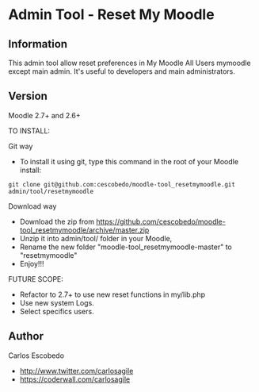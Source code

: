 Admin Tool - Reset My Moodle
======================

Information
-----------

This admin tool allow reset preferences in My Moodle All Users mymoodle except main admin.
It's useful to developers and main administrators.

Version  
-------
Moodle 2.7+ and 2.6+

TO INSTALL:

Git way
- To install it using git, type this command in the root of your Moodle install:
```
git clone git@github.com:cescobedo/moodle-tool_resetmymoodle.git admin/tool/resetmymoodle
```


Download way
- Download the zip from <https://github.com/cescobedo/moodle-tool_resetmymoodle/archive/master.zip>
- Unzip it into  admin/tool/ folder in your Moodle,
- Rename the new folder "moodle-tool_resetmymoodle-master" to "resetmymoodle"
- Enjoy!!!

FUTURE SCOPE:
- Refactor to 2.7+ to use new reset functions in my/lib.php
- Use new system Logs.
- Select specifics users.

Author
------
Carlos Escobedo
- <http://www.twitter.com/carlosagile>
- <https://coderwall.com/carlosagile>


